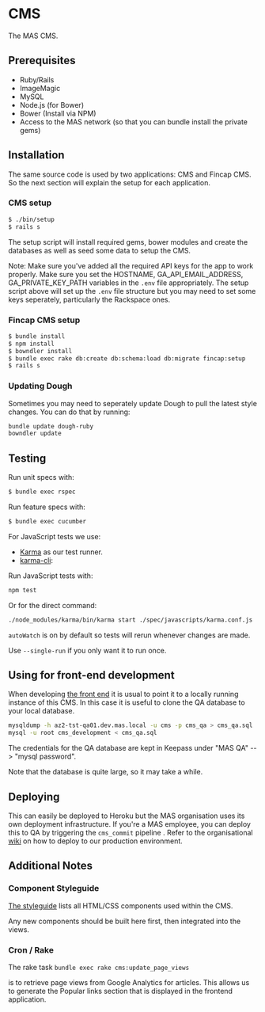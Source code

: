 # CMS

The MAS CMS.

## Prerequisites

- Ruby/Rails
- ImageMagic
- MySQL
- Node.js (for Bower)
- Bower (Install via NPM)
- Access to the MAS network (so that you can bundle install the private gems)

## Installation

The same source code is used by two applications: CMS and Fincap CMS.
So the next section will explain the setup for each application.

### CMS setup

```sh
$ ./bin/setup
$ rails s
```

The setup script will install required gems, bower modules and create the databases as well as seed some data to setup the CMS.

Note: Make sure you've added all the required API keys for the app to work properly. Make sure you set the HOSTNAME, GA_API_EMAIL_ADDRESS, GA_PRIVATE_KEY_PATH variables in the `.env` file appropriately. The setup script above will set up the `.env` file  structure but you may need to set some keys seperately, particularly the Rackspace ones.

### Fincap CMS setup

```sh
$ bundle install
$ npm install
$ bowndler install
$ bundle exec rake db:create db:schema:load db:migrate fincap:setup
$ rails s
```

### Updating Dough

Sometimes you may need to seperately update Dough to pull the latest style changes. You can do that by running:

```sh
bundle update dough-ruby
bowndler update
```

## Testing

Run unit specs with:

```sh
$ bundle exec rspec
```

Run feature specs with:

```sh
$ bundle exec cucumber
```

For JavaScript tests we use:

- [Karma](http://karma-runner.github.io) as our test runner.
- [karma-cli](https://www.npmjs.org/package/karma-cli):

Run JavaScript tests with:

```sh
npm test
```

Or for the direct command:

```sh
./node_modules/karma/bin/karma start ./spec/javascripts/karma.conf.js
```

`autoWatch` is on by default so tests will rerun whenever changes are made.

Use `--single-run` if you only want it to run once.

## Using for front-end development

When developing [the front end](https://github.com/moneyadviceservice/frontend) it is usual to point it to a locally running instance of this CMS. In this case it is useful to clone the QA database to your local database.

```sh
mysqldump -h az2-tst-qa01.dev.mas.local -u cms -p cms_qa > cms_qa.sql
mysql -u root cms_development < cms_qa.sql

```

The credentials for the QA database are kept in Keepass under "MAS QA" --> "mysql password".

Note that the database is quite large, so it may take a while.

## Deploying

This can easily be deployed to Heroku but the MAS organisation uses its own deployment infrastructure. If you're a MAS employee, you can deploy this to QA by triggering the `cms_commit` pipeline . Refer to the organisational [wiki](https://moneyadviceserviceuk.atlassian.net/wiki/display/TEAMB/Contento+CMS) on how to deploy to our production environment.

## Additional Notes

### Component Styleguide

[The styleguide](http://0.0.0.0:3000/styleguide) lists all HTML/CSS components used within the CMS.

Any new components should be built here first, then integrated into the views.

### Cron / Rake

The rake task
```bundle exec rake cms:update_page_views```

is to retrieve page views from Google Analytics for articles.
This allows us to generate the Popular links section that is displayed in the frontend application.
